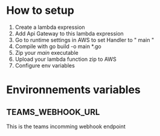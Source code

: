 # How to setup

1. Create a lambda expression
2. Add Api Gateway to this lambda expression
3. Go to runtime settings in AWS to set Handler to " main "
4. Compile with 
	go build -o main *.go 
5. Zip your *main* executable 
6. Upload your lambda function zip to AWS
7. Configure env variables

# Environnements variables

## TEAMS_WEBHOOK_URL

This is the teams incomming webhook endpoint
